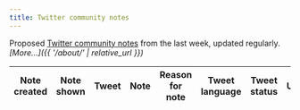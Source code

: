 ```yaml
---
title: Twitter community notes
---
```


Proposed [Twitter community notes](https://twitter.com/i/communitynotes/download-data) from the last week, updated regularly. _[More…]({{ '/about/' | relative_url }})_

<div class="table-responsive">
  <table id="notes-table" class="table table-striped" data-order='[[ 0, "desc" ]]'>
    <thead>
      <tr>
        <th>Note created</th>
        <th>Note shown</th>
        <th>Tweet</th>
        <th>Note</th>
        <th>Reason for note</th>
        <th>Tweet language</th>
        <th>Tweet status</th>
        <th>Username</th>
        <th>Tweet content</th>
        <th>Total ratings</th>
        <th>Tweet author</th>
      </tr>
    </thead>
    <tbody>
    </tbody>
  </table>
</div>

<script>
  const candidates = {% if site.data.ge2024-candidates %}{{ site.data.ge2024-candidates | jsonify }}{% else %}[]{% endif %};
  const mps = {% if site.data.mps %}{{ site.data.mps | jsonify }}{% else %}[]{% endif %};

  /*
  This list comes from:
  https://developer.x.com/en/docs/twitter-api/enterprise/powertrack-api/guides/operators

  It’s mostly BCP-47, but with some idiosyncracies.
  E.g.:
    * Hebrew is `iw` instead of `he`
    * Indonesian is `in` instead of `id`
    * Haitian Creole is included (`ht`)
  */
  const langLookup = {'am': 'Amharic', 'ar': 'Arabic', 'bg': 'Bulgarian', 'bn': 'Bengali', 'bo': 'Tibetan', 'bs': 'Bosnian', 'ca': 'Catalan', 'ckb': 'Sorani Kurdish', 'cs': 'Czech', 'cy': 'Welsh', 'da': 'Danish', 'de': 'German', 'dv': 'Maldivian', 'el': 'Greek', 'en': 'English', 'es': 'Spanish', 'et': 'Estonian', 'eu': 'Basque', 'fa': 'Persian', 'fi': 'Finnish', 'fr': 'French', 'gu': 'Gujarati', 'hi': 'Hindi', 'hi-Latn': 'Latinized Hindi', 'hr': 'Croatian', 'ht': 'Haitian Creole', 'hu': 'Hungarian', 'hy': 'Armenian', 'in': 'Indonesian', 'is': 'Icelandic', 'it': 'Italian', 'iw': 'Hebrew', 'ja': 'Japanese', 'ka': 'Georgian', 'km': 'Khmer', 'kn': 'Kannada', 'ko': 'Korean', 'lo': 'Lao', 'lt': 'Lithuanian', 'lv': 'Latvian', 'ml': 'Malayalam', 'mr': 'Marathi', 'my': 'Burmese', 'ne': 'Nepali', 'nl': 'Dutch', 'no': 'Norwegian', 'or': 'Oriya', 'pa': 'Panjabi', 'pl': 'Polish', 'ps': 'Pashto', 'pt': 'Portuguese', 'ro': 'Romanian', 'ru': 'Russian', 'sd': 'Sindhi', 'si': 'Sinhala', 'sk': 'Slovak', 'sl': 'Slovenian', 'sr': 'Serbian', 'sv': 'Swedish', 'ta': 'Tamil', 'te': 'Telugu', 'th': 'Thai', 'tl': 'Tagalog', 'tr': 'Turkish', 'ug': 'Uyghur', 'uk': 'Ukrainian', 'ur': 'Urdu', 'vi': 'Vietnamese', 'zh-CN': 'Simplified Chinese', 'zh-TW': 'Traditional Chinese', 'zh': 'Chinese', 'art': 'X', 'qam': 'X', 'qct': 'X', 'qht': 'X', 'qme': 'X', 'qst': 'X', 'und': 'X', 'zxx': 'X'}

  const reasonsLookup = {1: "Factual error", 2: "Manipulated media", 3: "Missing important context", 4: "Other", 5: "Outdated information", 6: "Satire", 7: "Unverified claim as fact"}

  const getReasons = function (values) {
    if (!Array.isArray(values)) {
      return values;
    }
    return values.map(v => reasonsLookup[v]).join(", ");
  }

  const includesReason = function (reason) {
    return function (rowData, rowIdx) {
      return rowData['reasons'].includes(reason);
    }
  }

  let table = new DataTable('#notes-table', {
    layout: {
      top2Start: 'search',
      top: 'searchPanes',
      topStart: 'info',
      topEnd: 'paging',
      bottomStart: 'info',
      bottom2Start: 'pageLength'
    },
    fixedHeader: true,
    ajax: {
      url: '{{ '/data/notes.json' | relative_url }}',
      dataSrc: ''
    },
    columns: [
      {
        data: 'created_at',
        render: function (data, type, row, meta) {
          if (type !== 'display') {
            return data;
          }
          return '<a href="https://twitter.com/i/birdwatch/t/' + row['tweet_id'] + '" target="_blank">' + luxon.DateTime.fromISO(data).toFormat('d MMM yyyy') + '</a>';
        },
        searchable: false
      },
      {
        data: 'shown',
        defaultContent: '',
        render: function (data, type, row, meta) {
          if (data === undefined) {
            return '';
          }
          if (type !== 'display') {
            return data;
          }
          content = luxon.DateTime.fromISO(data).toFormat('d MMM yyyy')
          if (row['removed']) {
            content += ' (since removed)';
          }
          return content;
        },
        searchable: false
      },
      {
        data: 'tweet_id',
        width: '550px',
        render: function (data, type, row, meta) {
          if (type !== 'display') {
            return data;
          }
          content = row['tweet'] ? row['tweet'] : '';
          return '<blockquote class="twitter-tweet">' + content + '<a href="https://twitter.com/_/status/' + data + '"></a></blockquote>';
        }
      },
      {
        data: 'summary'
      },
      {
        data: 'reasons',
        render: function (data, type, row, meta) {
          return getReasons(data);
        },
        searchPanes: {
          options: [
            {
              label: 'Factual error',
              value: includesReason(1),
            },
            {
              label: 'Manipulated media',
              value: includesReason(2),
            },
            {
              label: 'Missing important context',
              value: includesReason(3),
            },
            {
              label: 'Other',
              value: includesReason(4),
            },
            {
              label: 'Outdated information',
              value: includesReason(5),
            },
            {
              label: 'Satire',
              value: includesReason(6),
            },
            {
              label: 'Unverified claim as fact',
              value: includesReason(7),
            }
          ]
        }
      },
      {
        data: 'lang',
        visible: false,
        defaultContent: '',
        render: function (data, type, row, meta) {
          if (!data) {
            if (type === 'sort') {
              return '~ (put this last)';
            }
            if (type === 'display') {
              return 'Unknown language (see about page)';
            }
            return data;
          }
          const niceName = langLookup[data];
          if (niceName === 'X') {
            // there are a handful of language codes that are used for
            // esoteric twitter things, including emoji-only tweets (`art`)
            // and hashtag-only tweets (`qht`). We lump these all together
            if (type === 'display') {
              return 'Twitter special (see about page)';
            }
            return niceName;
          }
          if (type === 'display' || type === 'sort') {
            return niceName;
          }
          return data;
        }
      },
      {
        data: 'deleted',
        visible: false,
        defaultContent: 0,
        render: function (data, type, row, meta) {
          if (type === 'display') {
            return (data === 1) ? 'Deleted' : 'Published';
          }
          return data;
        }
      },
      {
        data: 'user',
        searchable: true,
        visible: false,
        defaultContent: ''
      },
      {
        data: 'tweet',
        searchable: true,
        visible: false,
        defaultContent: ''
      },
      {
        data: 'rating',
        searchable: true,
        visible: true,
        render: function (data, type, row, meta) {
          if (!data) {
            return 0;
          }
          if (type === 'display') {
            return data.toLocaleString();
          }
          return data;
        }
      },
      {
        data: 'user',
        visible: false,
        defaultContent: '',
        searchPanes: {
          options: [
            {
              label: 'GE2024 candidates',
              value: function (rowData, rowIdx) {
                return candidates.includes(rowData['user']);
              }
            },
            {
              label: 'Former UK MPs',
              value: function (rowData, rowIdx) {
                return mps.includes(rowData['user']);
              }
            }
          ]
        }
      },
    ],
    drawCallback: function (settings) {
      twttr.widgets.load();
    },
    searchPanes: {
      orderable: false,
      columns: [5, 6, 10, 4],
      preSelect: [
        {
          column: 5,
          rows: ['en', 'X', '']
        },
        {
          column: 6,
          rows: [0]
        },
      ],
      initCollapsed: true
    }
  });

  twttr.events.bind(
    'rendered',
    function () {
      table.fixedHeader.adjust();
    }
  );
</script>

